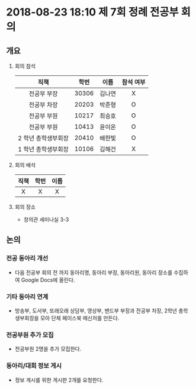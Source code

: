 # 2018-08-23 18:10 제 7회 정례 전공부 회의

## 개요
1. 회의 참석

    |         직책        |  학번 |  이름  | 참석 여부 |
    |:-------------------:|:-----:|:------:|:---------:|
    |     전공부 부장     | 30306 | 김나연 |     X     |
    |     전공부 차장     | 20203 | 박준형 |     O     |
    |     전공부 부원     | 10217 | 최승호 |     O     |
    |     전공부 부원     | 10413 | 윤이온 |     O     |
    | 2 학년 총학생부회장  | 20410 | 배한빛 |     O     |
    | 1 학년 총학생부회장  | 10106 | 김해건 |     X     |

2. 회의 배석

    | 직책 | 학번 | 이름 |
    |:----:|:----:|:----:|
    | X    | X    | X    |

3. 회의 장소
    * 창의관 세미나실 3-3

## 논의
### 전공 동아리 개선
- 다음 전공부 회의 전 까지 동아리명, 동아리 부장, 동아리원, 동아리 장소를 수집하여 Google Docs에 올린다.

### 기타 동아리 연계
- 방송부, 도서부, 또래오래 상담부, 영상부, 밴드부 부장과 전공부 차장, 2학년 총학생부회장을 모아 단체 페이스북 메신저를 만든다.

### 전공부원 추가 모집
- 전공부원 2명을 추가 모집한다.

### 동아리/대회 정보 게시
- 정보 게시를 위한 게시판 2개를 요청한다.